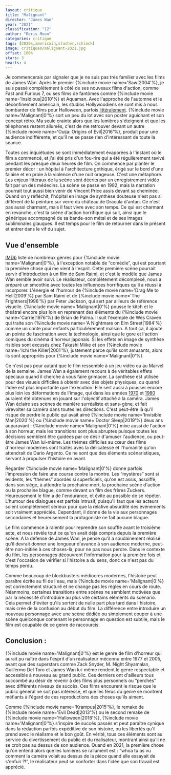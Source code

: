 ```yaml
---
layout: critique
title: "Malignant"
director: "James Wan"
year: "2021"
classification: "12"
author: "Boris Moon"
categories: critique
tags: [2020s,americain,slasher,schlock]
image: critiques/malignant-2021.jpg
offset: 100%
stars: 3
hearts: 4
---
```


Je commencerais par signaler que je ne suis pas très familier avec les films de James Wan. Après le premier {%include movie name='Saw|2004'%}, je suis passé complètement à côté de ses nouveaux films d'action, comme Fast and Furious 7, ou ses films de fantômes comme {%include movie name='Insidious|2010'%} et Aquaman. Avec l'approche de l'automne et le déconfinement américain, les studios Hollywoodiens se sont mis à nous bombarder de films pour Halloween, parfois [littéralement](https://www.imdb.com/title/tt10665338/). {%include movie name='Malignant|0'%} sort un peu du lot avec son poster aguichant et son concept rétro. Ma seule crainte alors que les lumières s'éteignent et que les téléphones restent allumés, c'est de me retrouver devant un autre {%include movie name='Ouija: Origins of Evil|2016'%}, produit pour une audience indifférente, et qu'il ne se passe rien d'intéressant de toute la séance.

Toutes ces inquiétudes se sont immédiatement évaporées à l'instant où le film a commencé, et j'ai été pris d'un fou-rire qui a été régulièrement ravivé pendant les presque deux heures de film. On commence par planter le premier décor : un hôpital à l'architecture gothique, érigé sur le bord d'une falaise et en proie à la violence d'une nuit orageuse. C'est une métaphore. Les enjeux littéraux de la scène sont décrits par un enregistrement vidéo fait par un des médecins. La scène se passe en 1992, mais la narration pourrait tout aussi bien venir de Vincent Price assis devant sa cheminée. Quand on y réfléchit, l'hôpital en image de synthèse douteuse n'est pas si différent de la peinture sur verre du château de Dracula d'antan. Ce n'est pas aussi charmant, mais il faut vivre avec son temps. Ce qui est charmant en revanche, c'est la scène d'action horrifique qui suit, ainsi que le générique accompagné de sa bande-son métal et de ses images subliminales glauques. Il est temps pour le film de retourner dans le présent et entrer dans le vif du sujet.

## Vue d'ensemble

[IMDb](https://www.imdb.com/title/tt3811906/) liste de nombreux genres pour {%include movie name='Malignant|0'%}, à l'exception notable de “comédie”, qui est pourtant la première chose qui me vient à l'esprit. Cette première scène pourrait servir d'introduction à un film de Sam Raimi, et c'est le modèle que James Wan semble avoir suivi. Le réalisateur, complètement décomplexé, nous a préparé un smoothie avec toutes les influences horrifiques qu'il a réussi à incorporer. L'énergie et l'humour de {%include movie name='Drag Me to Hell|2009'%} par Sam Raimi et de {%include movie name='The Frightners|1996'%} par Peter Jackson, qui sert par ailleurs de référence visuelle. {%include movie name='Malignant|0'%} pousse le kitch et le théâtral encore plus loin en reprenant des éléments du {%include movie name='Carrie|1976'%} de Brian de Palma. Il suit l'exemple de Wes Craven qui traite son {%include movie name='A Nightmare on Elm Street|1984'%} comme un conte pour enfants particulièrement malsain. A tout ça, il ajoute un pointe de fascination avec la technologie, ainsi que le gore et l'action comiques du cinéma d'horreur japonais. Si les effets en image de synthèse risibles sont excusés chez Takashi Miike et son {%include movie name='Ichi the Killer|2001'%}, justement parce qu'ils sont amusants, alors ils sont appropriés pour {%include movie name='Malignant|0'%}.

Ce n'est pas pour autant que le film ressemble à un jeu vidéo ou au Marvel de la semaine. James Wan a également recours à de véritables effets spéciaux quand il cherche à vous faire grimacer. La synthèse est utilisée pour des visuels difficiles à obtenir avec des objets physiques, ou quand l'idée est plus importante que l'exécution. Elle sert aussi à pousser encore plus loin les déformations de l'image, qui dans les années [1970](#) et [1980](#) auraient été obtenues en jouant sur l'objectif attaché à la caméra. James Wan éclaire ses scènes de manière surréaliste et sans-gène, et fait virevolter sa caméra dans toutes les directions. C'est peut-être là qu'il risque de perdre le public qui avait aimé {%include movie name='Invisible Man|2020'%} ou {%include movie name='Doctor Sleep|2019'%} deux ans auparavant : {%include movie name='Malignant|0'%} mixe aussi de l'action à son horreur, mais les transitions sont plus abruptes puisque toutes les décisions semblent être guidées par ce désir d'amuser l'audience, ou peut-être James Wan lui-même. Les thèmes difficiles au cœur des films d'horreur modernes sont traités avec la délicatesse et l'humanité qu'on attendrait de Dario Argento. Ce ne sont que des éléments scénaristiques, servant à propulser l'histoire en avant.

Regarder {%include movie name='Malignant|0'%} donne parfois l'impression de faire une course contre la montre. Les “mystères” sont si évidents, les “thèmes” abordés si superficiels, qu'on est assis, assoiffé, dans son siège, à attendre la prochaine mort, la prochaine scène d'action ou la prochaine blague, comme devant un film des frères Zuckers. Heureusement le film a de l'endurance, et évite au possible de se répéter. L'humour des dialogues est parfois intrusif, puisqu'il faut que les acteurs soient complètement sérieux pour que la relative absurdité des événements soit vraiment appréciée. Cependant, il donne de la vie aux personnages secondaires et heureusement la protagoniste ne fait aucune blague.

Le film commence à ralentir pour reprendre son souffle avant le troisième acte, et nous révèle tout ce qu'on avait déjà compris depuis la première scène. A la défense de James Wan, je pense qu'il a soudainement réalisé qu'il devrait donner une longueur d'avance à son audience moderne, peut-être non-initiée à ces choses-là, pour ne pas nous perdre. Dans le contexte du film, les personnages découvrent l'information pour la première fois et c'est l'occasion de vérifier si l'histoire a du sens, donc ce n'est pas du temps perdu.

Comme beaucoup de blockbusters médiocres modernes, l'histoire peut paraître écrite au fil de l'eau, mais {%include movie name='Malignant|0'%} est correctement structuré et ne change pas les règles en cours de route. Néanmoins, certaines transitions entre scènes ne semblent motivées que par la nécessité d'introduire au plus vite certains éléments du scénario. Cela permet d'éviter qu'ils sortent de nulle part plus tard dans l'histoire, mais crée de la confusion au début du film. La différence entre introduire un nouveau personnage avec une scène dédiée ou simplement couper à une scène quelconque contenant le personnage en question est subtile, mais le film est coupable de ce genre de raccourcis.

## Conclusion :

{%include movie name='Malignant|0'%} est le genre de film d'horreur qui aurait pu naître dans l'esprit d'un réalisateur méconnu entre 1977 et 2005, avant que des superstars comme Zack Snyder, M. Night Shyamalan, Guillermo Del Toro et James Wan lui-même rendent le genre respectable et accessible à nouveau au grand public. Ces derniers ont d'ailleurs tous succombé au désir de revenir à des films plus personnels ou “perchés” avec différents niveaux de succès. Ces films encourent le risque que le public général ne soit pas intéressé, et que les férus du genre se montrent méfiants à l'égard de ces reproductions des choses qu'ils aiment.

Comme {%include movie name='Krampus|2015'%}, le remake de {%include movie name='Evil Dead|2013'%} ou le second remake de {%include movie name='Halloween|2018'%}, {%include movie name='Malignant|0'%} s'inspire de succès passés et peut paraître cynique dans la rédaction parfois expéditive de son histoire, ou les libertés qu'il prend avec le réalisme et le bon goût. En vérité, tous ces éléments sont au service du divertissement du public et du réalisateur, montrant ainsi qu'il ne se croit pas au dessus de son audience. Quand en 2021, la première chose qu'on entend alors que les lumières se rallument est : “whoa tu as vu comment la caméra volait au dessus de la pièce quand elle essayait de s'enfuir ?!”, le réalisateur peut se conforter dans l'idée que son travail est apprécié.

<!--Aussi la musique est bien mais elle me rendait fou parce que j'étais sûr de l'avoir déjà entendue quelque part. Vous ne reconnaîtrez jamais cette chanson des années 2000 lorsque vous l'entendrez aujourd'hui ! →lire plus -->
